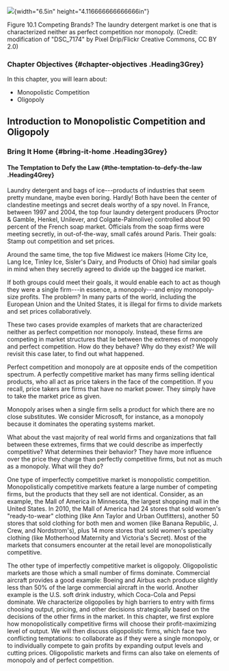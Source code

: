 ![](media/rId20.jpeg){width="6.5in" height="4.116666666666666in"}

Figure 10.1 Competing Brands? The laundry detergent market is one that
is characterized neither as perfect competition nor monopoly. (Credit:
modification of "DSC_7174" by Pixel Drip/Flickr Creative Commons, CC BY
2.0)

### Chapter Objectives {#chapter-objectives .Heading3Grey}

In this chapter, you will learn about:

-   Monopolistic Competition
-   Oligopoly

## Introduction to Monopolistic Competition and Oligopoly

### Bring It Home {#bring-it-home .Heading3Grey}

#### The Temptation to Defy the Law {#the-temptation-to-defy-the-law .Heading4Grey}

Laundry detergent and bags of ice---products of industries that seem
pretty mundane, maybe even boring. Hardly! Both have been the center of
clandestine meetings and secret deals worthy of a spy novel. In France,
between 1997 and 2004, the top four laundry detergent producers (Proctor
& Gamble, Henkel, Unilever, and Colgate-Palmolive) controlled about 90
percent of the French soap market. Officials from the soap firms were
meeting secretly, in out-of-the-way, small cafés around Paris. Their
goals: Stamp out competition and set prices.

Around the same time, the top five Midwest ice makers (Home City Ice,
Lang Ice, Tinley Ice, Sisler's Dairy, and Products of Ohio) had similar
goals in mind when they secretly agreed to divide up the bagged ice
market.

If both groups could meet their goals, it would enable each to act as
though they were a single firm---in essence, a monopoly---and enjoy
monopoly-size profits. The problem? In many parts of the world,
including the European Union and the United States, it is illegal for
firms to divide markets and set prices collaboratively.

These two cases provide examples of markets that are characterized
neither as perfect competition nor monopoly. Instead, these firms are
competing in market structures that lie between the extremes of monopoly
and perfect competition. How do they behave? Why do they exist? We will
revisit this case later, to find out what happened.

Perfect competition and monopoly are at opposite ends of the competition
spectrum. A perfectly competitive market has many firms selling
identical products, who all act as price takers in the face of the
competition. If you recall, price takers are firms that have no market
power. They simply have to take the market price as given.

Monopoly arises when a single firm sells a product for which there are
no close substitutes. We consider Microsoft, for instance, as a monopoly
because it dominates the operating systems market.

What about the vast majority of real world firms and organizations that
fall between these extremes, firms that we could describe as imperfectly
competitive? What determines their behavior? They have more influence
over the price they charge than perfectly competitive firms, but not as
much as a monopoly. What will they do?

One type of imperfectly competitive market is monopolistic competition.
Monopolistically competitive markets feature a large number of competing
firms, but the products that they sell are not identical. Consider, as
an example, the Mall of America in Minnesota, the largest shopping mall
in the United States. In 2010, the Mall of America had 24 stores that
sold women's "ready-to-wear" clothing (like Ann Taylor and Urban
Outfitters), another 50 stores that sold clothing for both men and women
(like Banana Republic, J. Crew, and Nordstrom's), plus 14 more stores
that sold women's specialty clothing (like Motherhood Maternity and
Victoria's Secret). Most of the markets that consumers encounter at the
retail level are monopolistically competitive.

The other type of imperfectly competitive market is oligopoly.
Oligopolistic markets are those which a small number of firms dominate.
Commercial aircraft provides a good example: Boeing and Airbus each
produce slightly less than 50% of the large commercial aircraft in the
world. Another example is the U.S. soft drink industry, which Coca-Cola
and Pepsi dominate. We characterize oligopolies by high barriers to
entry with firms choosing output, pricing, and other decisions
strategically based on the decisions of the other firms in the market.
In this chapter, we first explore how monopolistically competitive firms
will choose their profit-maximizing level of output. We will then
discuss oligopolistic firms, which face two conflicting temptations: to
collaborate as if they were a single monopoly, or to individually
compete to gain profits by expanding output levels and cutting prices.
Oligopolistic markets and firms can also take on elements of monopoly
and of perfect competition.
